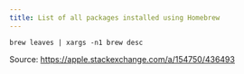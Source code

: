 ```yaml
---
title: List of all packages installed using Homebrew
---
```


```text
brew leaves | xargs -n1 brew desc
```

Source: https://apple.stackexchange.com/a/154750/436493
